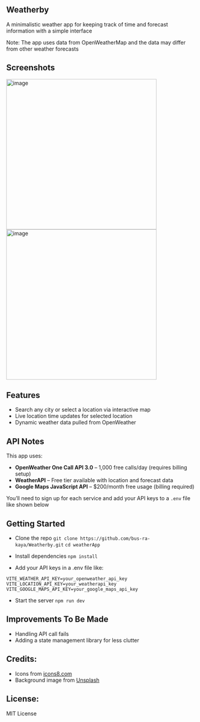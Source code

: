 ## Weatherby

A minimalistic weather app for keeping track of time and forecast information with a simple interface

Note:  The app uses data from OpenWeatherMap and the data may differ from other weather forecasts

## Screenshots
<img width="400" height="400" alt="image" src="https://github.com/user-attachments/assets/e8e4ff5c-61ab-48f2-aafa-dff4496c28da" />
<img width="400" height="400" alt="image" src="https://github.com/user-attachments/assets/8676350d-a053-472e-81bb-4cb0d1519c9f" />

## Features

* Search any city or select a location via interactive map
* Live location time updates for selected location
* Dynamic weather data pulled from OpenWeather


## API Notes

This app uses:
- **OpenWeather One Call API 3.0** – 1,000 free calls/day (requires billing setup)
- **WeatherAPI** – Free tier available with location and forecast data
- **Google Maps JavaScript API** – $200/month free usage (billing required)

You’ll need to sign up for each service and add your API keys to a `.env` file like shown below

## Getting Started

* Clone the repo
```git clone https://github.com/bus-ra-kaya/Weatherby.git```
```cd weatherApp```

* Install dependencies
```npm install```

* Add your API keys in a .env file like:

```VITE_WEATHER_API_KEY=your_openweather_api_key```
```VITE_LOCATION_API_KEY=your_weatherapi_key```
```VITE_GOOGLE_MAPS_API_KEY=your_google_maps_api_key```

* Start the server
```npm run dev```

## Improvements To Be Made
* Handling API call fails
* Adding a state management library for less clutter

## Credits:
* Icons from [icons8.com](https://icons8.com/)
* Background image from [Unsplash](https://unsplash.com/photos/silhouette-of-trees-during-daytime-QRBe3Ithczs)

## License:
MIT License
